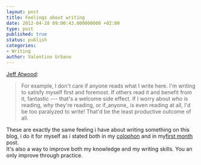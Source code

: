 ```yaml
---
layout: post
title: Feelings about writing
date: 2012-04-28 09:00:43.000000000 +02:00
type: post
published: true
status: publish
categories:
- Writing
author: Valentino Urbano 
---
```


[Jeff Atwood][0]:

> For example, I don't care if anyone reads what I write here. I'm writing to satisfy myself first and foremost. If others read it and benefit from it, fantastic --- that's a welcome side effect. If I worry about _who_ is reading, _why_ they're reading, or if_anyone_ is even reading at all, I'd be too paralyzed to write! That'd be the least productive outcome of all.

These are exactly the same feeling i have about writing something on this blog, i do it for myself as i stated both in my [colophon][1] and in my[first month][2] post.  
It's also a way to improve both my knowledge and my writing skills. You an only improve through practice.


[0]: http://www.codinghorror.com/blog/2011/07/nobodys-going-to-help-you-and-thats-awesome.html
[1]: /about/
[2]: /1-month/